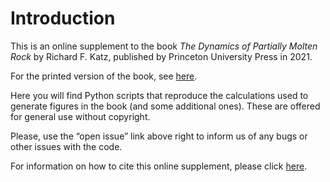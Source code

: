 # Introduction

This is an online supplement to the book _The Dynamics of Partially Molten Rock_ by Richard F. Katz, published by Princeton University Press in 2021. 

For the printed version of the book, see [here](https://press.princeton.edu/books/hardcover/9780691176567/the-dynamics-of-partially-molten-rock).

Here you will find Python scripts that reproduce the calculations used to generate figures in the book (and some additional ones). These are offered for general use without copyright. 

Please, use the “open issue” link above right to inform us of any bugs or other issues with the code.

For information on how to cite this online supplement, please click [here](https://github.com/FoaLab/partially-molten-rock-PUP).